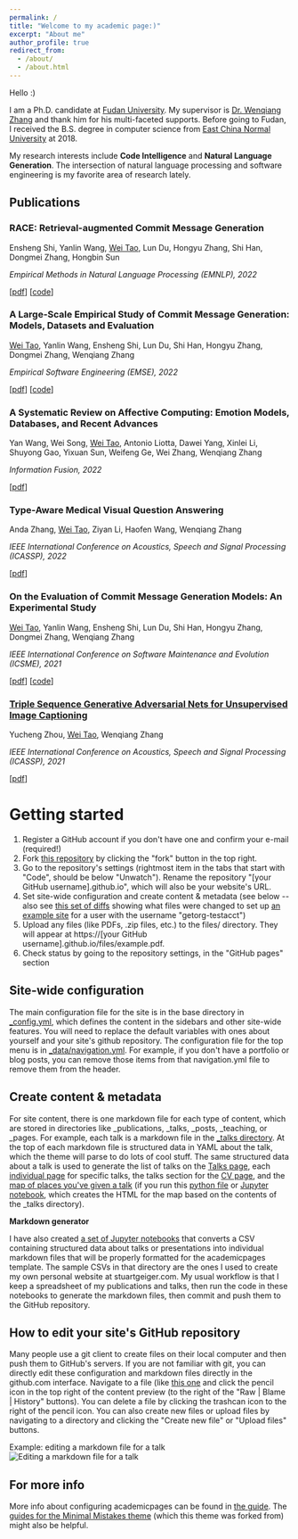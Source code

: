 ```yaml
---
permalink: /
title: "Welcome to my academic page:)"
excerpt: "About me"
author_profile: true
redirect_from: 
  - /about/
  - /about.html
---
```



Hello :) 

I am a Ph.D. candidate at [Fudan University](https://www.fudan.edu.cn). My supervisor is [Dr. Wenqiang Zhang](http://www.fudanroilab.com/2021/07/01/WenqiangZhang.html) and thank him for his multi-faceted supports. Before going to Fudan, I received the B.S. degree in computer science from [East China Normal University](https://www.ecnu.edu.cn) at 2018. 

My research interests include **Code Intelligence** and **Natural Language Generation**. The intersection of natural language processing and software engineering is my favorite area of research lately.


## Publications
### RACE: Retrieval-augmented Commit Message Generation

Ensheng Shi, Yanlin Wang, [Wei Tao](#), Lun Du, Hongyu Zhang, Shi Han, Dongmei Zhang, Hongbin Sun

*Empirical Methods in Natural Language Processing (EMNLP), 2022*

[[pdf](#to-appear)] [[code](#to-appear)]


### A Large-Scale Empirical Study of Commit Message Generation: Models, Datasets and Evaluation

[Wei Tao](#), Yanlin Wang, Ensheng Shi, Lun Du, Shi Han, Hongyu Zhang, Dongmei Zhang, Wenqiang Zhang

*Empirical Software Engineering (EMSE), 2022*

[[pdf](#to-appear)] [[code](#to-appear)]


### A Systematic Review on Affective Computing: Emotion Models, Databases, and Recent Advances

Yan Wang, Wei Song, [Wei Tao](#), Antonio Liotta, Dawei Yang, Xinlei Li, Shuyong Gao, Yixuan Sun, Weifeng Ge, Wei Zhang, Wenqiang Zhang

*Information Fusion, 2022*

[[pdf](https://doi.org/10.1016/j.inffus.2022.03.009)]


### Type-Aware Medical Visual Question Answering
Anda Zhang, [Wei Tao](#), Ziyan Li, Haofen Wang, Wenqiang Zhang

*IEEE International Conference on Acoustics, Speech and Signal Processing (ICASSP), 2022*

[[pdf](https://ieeexplore.ieee.org/abstract/document/9747087)]


### On the Evaluation of Commit Message Generation Models: An Experimental Study
[Wei Tao](#), Yanlin Wang, Ensheng Shi, Lun Du, Shi Han, Hongyu Zhang, Dongmei Zhang, Wenqiang Zhang

*IEEE International Conference on Software Maintenance and Evolution (ICSME), 2021*

[[pdf](https://doi.org/10.1109/ICSME52107.2021.00018)] [[code](https://github.com/DeepSoftwareAnalytics/CommitMsgEmpirical)]


### [Triple Sequence Generative Adversarial Nets for Unsupervised Image Captioning](./publication/icassp-2021)
Yucheng Zhou, [Wei Tao](#), Wenqiang Zhang

*IEEE International Conference on Acoustics, Speech and Signal Processing (ICASSP), 2021*

[[pdf](https://ieeexplore.ieee.org/abstract/document/9414335)]


Getting started
======
1. Register a GitHub account if you don't have one and confirm your e-mail (required!)
1. Fork [this repository](https://github.com/academicpages/academicpages.github.io) by clicking the "fork" button in the top right. 
1. Go to the repository's settings (rightmost item in the tabs that start with "Code", should be below "Unwatch"). Rename the repository "[your GitHub username].github.io", which will also be your website's URL.
1. Set site-wide configuration and create content & metadata (see below -- also see [this set of diffs](http://archive.is/3TPas) showing what files were changed to set up [an example site](https://getorg-testacct.github.io) for a user with the username "getorg-testacct")
1. Upload any files (like PDFs, .zip files, etc.) to the files/ directory. They will appear at https://[your GitHub username].github.io/files/example.pdf.  
1. Check status by going to the repository settings, in the "GitHub pages" section

Site-wide configuration
------
The main configuration file for the site is in the base directory in [_config.yml](https://github.com/academicpages/academicpages.github.io/blob/master/_config.yml), which defines the content in the sidebars and other site-wide features. You will need to replace the default variables with ones about yourself and your site's github repository. The configuration file for the top menu is in [_data/navigation.yml](https://github.com/academicpages/academicpages.github.io/blob/master/_data/navigation.yml). For example, if you don't have a portfolio or blog posts, you can remove those items from that navigation.yml file to remove them from the header. 

Create content & metadata
------
For site content, there is one markdown file for each type of content, which are stored in directories like _publications, _talks, _posts, _teaching, or _pages. For example, each talk is a markdown file in the [_talks directory](https://github.com/academicpages/academicpages.github.io/tree/master/_talks). At the top of each markdown file is structured data in YAML about the talk, which the theme will parse to do lots of cool stuff. The same structured data about a talk is used to generate the list of talks on the [Talks page](https://academicpages.github.io/talks), each [individual page](https://academicpages.github.io/talks/2012-03-01-talk-1) for specific talks, the talks section for the [CV page](https://academicpages.github.io/cv), and the [map of places you've given a talk](https://academicpages.github.io/talkmap.html) (if you run this [python file](https://github.com/academicpages/academicpages.github.io/blob/master/talkmap.py) or [Jupyter notebook](https://github.com/academicpages/academicpages.github.io/blob/master/talkmap.ipynb), which creates the HTML for the map based on the contents of the _talks directory).

**Markdown generator**

I have also created [a set of Jupyter notebooks](https://github.com/academicpages/academicpages.github.io/tree/master/markdown_generator
) that converts a CSV containing structured data about talks or presentations into individual markdown files that will be properly formatted for the academicpages template. The sample CSVs in that directory are the ones I used to create my own personal website at stuartgeiger.com. My usual workflow is that I keep a spreadsheet of my publications and talks, then run the code in these notebooks to generate the markdown files, then commit and push them to the GitHub repository.

How to edit your site's GitHub repository
------
Many people use a git client to create files on their local computer and then push them to GitHub's servers. If you are not familiar with git, you can directly edit these configuration and markdown files directly in the github.com interface. Navigate to a file (like [this one](https://github.com/academicpages/academicpages.github.io/blob/master/_talks/2012-03-01-talk-1.md) and click the pencil icon in the top right of the content preview (to the right of the "Raw | Blame | History" buttons). You can delete a file by clicking the trashcan icon to the right of the pencil icon. You can also create new files or upload files by navigating to a directory and clicking the "Create new file" or "Upload files" buttons. 

Example: editing a markdown file for a talk
![Editing a markdown file for a talk](/images/editing-talk.png)

For more info
------
More info about configuring academicpages can be found in [the guide](https://academicpages.github.io/markdown/). The [guides for the Minimal Mistakes theme](https://mmistakes.github.io/minimal-mistakes/docs/configuration/) (which this theme was forked from) might also be helpful.
